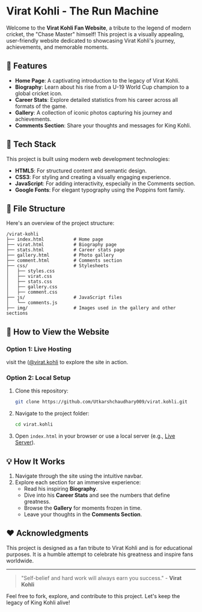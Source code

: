 # Virat Kohli - The Run Machine

Welcome to the **Virat Kohli Fan Website**, a tribute to the legend of modern cricket, the "Chase Master" himself! This project is a visually appealing, user-friendly website dedicated to showcasing Virat Kohli's journey, achievements, and memorable moments.

## 🌟 Features

- **Home Page**: A captivating introduction to the legacy of Virat Kohli.
- **Biography**: Learn about his rise from a U-19 World Cup champion to a global cricket icon.
- **Career Stats**: Explore detailed statistics from his career across all formats of the game.
- **Gallery**: A collection of iconic photos capturing his journey and achievements.
- **Comments Section**: Share your thoughts and messages for King Kohli.

## 🎨 Tech Stack

This project is built using modern web development technologies:

- **HTML5**: For structured content and semantic design.
- **CSS3**: For styling and creating a visually engaging experience.
- **JavaScript**: For adding interactivity, especially in the Comments section.
- **Google Fonts**: For elegant typography using the Poppins font family.

## 📂 File Structure

Here's an overview of the project structure:

```copy
/virat-kohli
├── index.html           # Home page
├── virat.html           # Biography page
├── stats.html           # Career stats page
├── gallery.html         # Photo gallery
├── comment.html         # Comments section
├── css/                 # Stylesheets
│   ├── styles.css
│   ├── virat.css
│   ├── stats.css
│   ├── gallery.css
│   ├── comment.css
├── js/                  # JavaScript files
│   └── comments.js
├── img/                 # Images used in the gallery and other sections
```

## 🚀 How to View the Website

### Option 1: Live Hosting

visit the ([@virat.kohli](https://utkarshchaudhary009.github.io/virat.kohli/) to explore the site in action.

### Option 2: Local Setup

1. Clone this repository:
   ```bash
   git clone https://github.com/Utkarshchaudhary009/virat.kohli.git
   ```
2. Navigate to the project folder:
   ```bash
   cd virat.kohli
   ```
3. Open `index.html` in your browser or use a local server (e.g., [Live Server](https://marketplace.visualstudio.com/items?itemName=ritwickdey.LiveServer)).

## 💡 How It Works

1. Navigate through the site using the intuitive navbar.
2. Explore each section for an immersive experience:
   - Read his inspiring **Biography**.
   - Dive into his **Career Stats** and see the numbers that define greatness.
   - Browse the **Gallery** for moments frozen in time.
   - Leave your thoughts in the **Comments Section**.

## ❤️ Acknowledgments

This project is designed as a fan tribute to Virat Kohli and is for educational purposes. It is a humble attempt to celebrate his greatness and inspire fans worldwide.

---

> "Self-belief and hard work will always earn you success." - **Virat Kohli**

Feel free to fork, explore, and contribute to this project. Let's keep the legacy of King Kohli alive!
